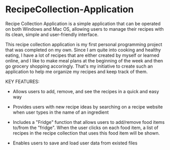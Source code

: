 # RecipeCollection-Application

Recipe Collection Application is a simple application that can be operated on both Windows and Mac OS, allowing users to manage their recipes with its clean, simple and user-friendly interface. 

This recipe collection application is my first personal programming project that was completed on my own. 
Since I am quite into cooking and healthy eating, I have a lot of recipes that are either created by myself or learned online, and I like to make meal plans at the beginning of the week and then go grocery shopping accoringly. That's my initiative to create such an application to help me organize my recipes and keep track of them. 

KEY FEATURES:
- Allows users to add, remove, and see the recipes in a quick and easy way

- Provides users with new recipe ideas by searching on a recipe website when user types in the name of an ingredient 

- Includes a "Fridge" function that allows users to add/remove food items to/from the "fridge". When the user clicks on each food item, a list of recipes in the recipe collection that uses this food item will be shown.

- Enables users to save and load user data from existed files
